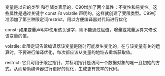 变量是以它的类型 和存储类表示的，C90增加了两个属性：不变性和易变性。这些属性是通过关键字 const 和 volatile 声明的，这样就创建了受限类型。C99标准添加了第三种限定词restrict，用以方便编译器对代码进行优化

const: 如果变量声明中使用该关键字，则不能通过赋值，增量或减量运算来修改该变量的值。

volatile: 此限定词告诉编译器该变量是随时可能发生变化的，在与该变量有关的运算时，不要进行编译优化，每次都应该从变量的地址去重新获取值。

restrict: 它只可用于限定指针，并标明指针是访问一个数据对象的唯一且初始的方式。从而帮助编译器进行更好的优化，生成更有效率的代码。

